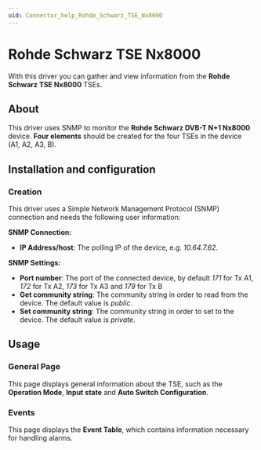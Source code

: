 ```yaml
---
uid: Connector_help_Rohde_Schwarz_TSE_Nx8000
---
```


# Rohde Schwarz TSE Nx8000

With this driver you can gather and view information from the **Rohde Schwarz TSE Nx8000** TSEs.

## About

This driver uses SNMP to monitor the **Rohde Schwarz DVB-T N+1 Nx8000** device. **Four elements** should be created for the four TSEs in the device (A1, A2, A3, B).

## Installation and configuration

### Creation

This driver uses a Simple Network Management Protocol (SNMP) connection and needs the following user information:

**SNMP Connection:**

- **IP Address/host**: The polling IP of the device, e.g. *10.64.7.62*.

**SNMP Settings:**

- **Port number**: The port of the connected device, by default *171* for Tx A1, *172* for Tx A2, *173* for Tx A3 and *179* for Tx B
- **Get community string**: The community string in order to read from the device. The default value is *public*.
- **Set community string**: The community string in order to set to the device. The default value is *private*.

## Usage

### General Page

This page displays general information about the TSE, such as the **Operation Mode**, **Input state** and **Auto Switch Configuration**.

### Events

This page displays the **Event Table**, which contains information necessary for handling alarms.
